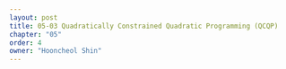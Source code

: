 ```yaml
---
layout: post
title: 05-03 Quadratically Constrained Quadratic Programming (QCQP)
chapter: "05"
order: 4
owner: "Hooncheol Shin"
---
```


